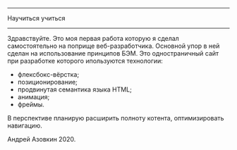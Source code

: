 ____________________________________
Научиться учиться
____________________________________

Здравствуйте. Это моя первая работа которую я сделал самостоятельно
на поприще веб-разработчика. Основной упор в ней сделан на использование
принципов БЭМ. Это одностраничный сайт при разработке которого ипользуются
технологии:
- флексбокс-вёрстка;
- позиционирование;
- продвинутая семантика языка HTML;
- анимация;
- фреймы.

В перспективе планирую расширить полноту котента, оптимизировать навигацию.

Андрей Азовкин 2020.